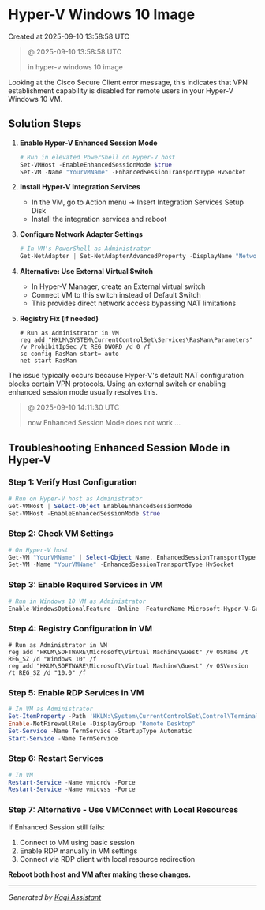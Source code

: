 # Hyper-V Windows 10 Image
Created at 2025-09-10 13:58:58 UTC

> @ 2025-09-10 13:58:58 UTC
>
> in hyper-v windows 10 image 

Looking at the Cisco Secure Client error message, this indicates that VPN establishment capability is disabled for remote users in your Hyper-V Windows 10 VM.

## Solution Steps

1. **Enable Hyper-V Enhanced Session Mode**
   ```powershell
   # Run in elevated PowerShell on Hyper-V host
   Set-VMHost -EnableEnhancedSessionMode $true
   Set-VM -Name "YourVMName" -EnhancedSessionTransportType HvSocket
   ```

2. **Install Hyper-V Integration Services**
   - In the VM, go to Action menu → Insert Integration Services Setup Disk
   - Install the integration services and reboot

3. **Configure Network Adapter Settings**
   ```powershell
   # In VM's PowerShell as Administrator
   Get-NetAdapter | Set-NetAdapterAdvancedProperty -DisplayName "Network Address" -DisplayValue ""
   ```

4. **Alternative: Use External Virtual Switch**
   - In Hyper-V Manager, create an External virtual switch
   - Connect VM to this switch instead of Default Switch
   - This provides direct network access bypassing NAT limitations

5. **Registry Fix (if needed)**
   ```batch
   # Run as Administrator in VM
   reg add "HKLM\SYSTEM\CurrentControlSet\Services\RasMan\Parameters" /v ProhibitIpSec /t REG_DWORD /d 0 /f
   sc config RasMan start= auto
   net start RasMan
   ```

The issue typically occurs because Hyper-V's default NAT configuration blocks certain VPN protocols. Using an external switch or enabling enhanced session mode usually resolves this.

> @ 2025-09-10 14:11:30 UTC
>
> now Enhanced Session Mode does not work ...

## Troubleshooting Enhanced Session Mode in Hyper-V

### Step 1: Verify Host Configuration
```powershell
# Run on Hyper-V host as Administrator
Get-VMHost | Select-Object EnableEnhancedSessionMode
Set-VMHost -EnableEnhancedSessionMode $true
```

### Step 2: Check VM Settings
```powershell
# On Hyper-V host
Get-VM "YourVMName" | Select-Object Name, EnhancedSessionTransportType
Set-VM -Name "YourVMName" -EnhancedSessionTransportType HvSocket
```

### Step 3: Enable Required Services in VM
```powershell
# Run in Windows 10 VM as Administrator
Enable-WindowsOptionalFeature -Online -FeatureName Microsoft-Hyper-V-Guest-Integration
```

### Step 4: Registry Configuration in VM
```batch
# Run as Administrator in VM
reg add "HKLM\SOFTWARE\Microsoft\Virtual Machine\Guest" /v OSName /t REG_SZ /d "Windows 10" /f
reg add "HKLM\SOFTWARE\Microsoft\Virtual Machine\Guest" /v OSVersion /t REG_SZ /d "10.0" /f
```

### Step 5: Enable RDP Services in VM
```powershell
# In VM as Administrator
Set-ItemProperty -Path 'HKLM:\System\CurrentControlSet\Control\Terminal Server' -Name "fDenyTSConnections" -Value 0
Enable-NetFirewallRule -DisplayGroup "Remote Desktop"
Set-Service -Name TermService -StartupType Automatic
Start-Service -Name TermService
```

### Step 6: Restart Services
```powershell
# In VM
Restart-Service -Name vmicrdv -Force
Restart-Service -Name vmicvss -Force
```

### Step 7: Alternative - Use VMConnect with Local Resources
If Enhanced Session still fails:
1. Connect to VM using basic session
2. Enable RDP manually in VM settings
3. Connect via RDP client with local resource redirection

**Reboot both host and VM after making these changes.**


---

_Generated by [Kagi Assistant](https://kagi.com/assistant)_
